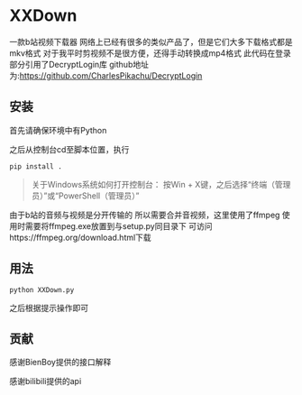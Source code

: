 # XXDown

一款b站视频下载器
网络上已经有很多的类似产品了，但是它们大多下载格式都是mkv格式
对于我平时剪视频不是很方便，还得手动转换成mp4格式
此代码在登录部分引用了DecryptLogin库
github地址为:https://github.com/CharlesPikachu/DecryptLogin




## 安装

首先请确保环境中有Python

之后从控制台cd至脚本位置，执行

```shell
pip install .
```

> 关于Windows系统如何打开控制台：
> 按Win + X键，之后选择“终端（管理员）”或“PowerShell（管理员）”

由于b站的音频与视频是分开传输的
所以需要合并音视频，这里使用了ffmpeg
使用时需要将ffmpeg.exe放置到与setup.py同目录下
可访问https://ffmpeg.org/download.html下载



## 用法

```
python XXDown.py
```

之后根据提示操作即可



## 贡献

感谢BienBoy提供的接口解释

感谢bilibili提供的api
